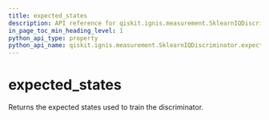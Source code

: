 ```yaml
---
title: expected_states
description: API reference for qiskit.ignis.measurement.SklearnIQDiscriminator.expected_states
in_page_toc_min_heading_level: 1
python_api_type: property
python_api_name: qiskit.ignis.measurement.SklearnIQDiscriminator.expected_states
---
```


# expected\_states

Returns the expected states used to train the discriminator.

